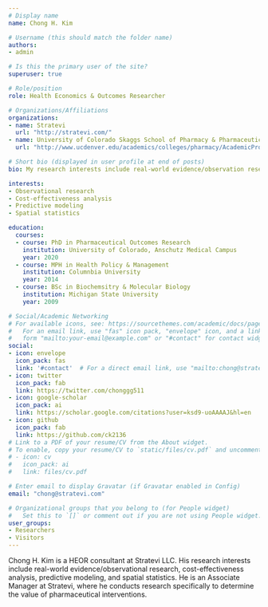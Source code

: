 ```yaml
---
# Display name
name: Chong H. Kim

# Username (this should match the folder name)
authors:
- admin

# Is this the primary user of the site?
superuser: true

# Role/position
role: Health Economics & Outcomes Researcher

# Organizations/Affiliations
organizations:
- name: Stratevi 
  url: "http://stratevi.com/"
- name: University of Colorado Skaggs School of Pharmacy & Pharmaceutical Sciences
  url: "http://www.ucdenver.edu/academics/colleges/pharmacy/AcademicPrograms/PhDPrograms/PharmaceuticalOutcomesResearch/Pages/PharmaceuticalOutcomesResearch.aspx"

# Short bio (displayed in user profile at end of posts)
bio: My research interests include real-world evidence/observation research, cost-effectiveness analysis, predictive modeling, and spatial statistics. 

interests:
- Observational research
- Cost-effectiveness analysis
- Predictive modeling
- Spatial statistics

education:
  courses:
  - course: PhD in Pharmaceutical Outcomes Research
    institution: University of Colorado, Anschutz Medical Campus
    year: 2020
  - course: MPH in Health Policy & Management 
    institution: Columnbia University 
    year: 2014
  - course: BSc in Biochemsitry & Molecular Biology
    institution: Michigan State University
    year: 2009

# Social/Academic Networking
# For available icons, see: https://sourcethemes.com/academic/docs/page-builder/#icons
#   For an email link, use "fas" icon pack, "envelope" icon, and a link in the
#   form "mailto:your-email@example.com" or "#contact" for contact widget.
social:
- icon: envelope
  icon_pack: fas
  link: '#contact'  # For a direct email link, use "mailto:chong@stratevi.com".
- icon: twitter
  icon_pack: fab
  link: https://twitter.com/chonggg511
- icon: google-scholar
  icon_pack: ai
  link: https://scholar.google.com/citations?user=ksd9-uoAAAAJ&hl=en
- icon: github
  icon_pack: fab
  link: https://github.com/ck2136
# Link to a PDF of your resume/CV from the About widget.
# To enable, copy your resume/CV to `static/files/cv.pdf` and uncomment the lines below.
# - icon: cv
#   icon_pack: ai
#   link: files/cv.pdf

# Enter email to display Gravatar (if Gravatar enabled in Config)
email: "chong@stratevi.com"

# Organizational groups that you belong to (for People widget)
#   Set this to `[]` or comment out if you are not using People widget.
user_groups:
- Researchers
- Visitors
---
```


Chong H. Kim is a HEOR consultant at Stratevi LLC. His research interests include real-world evidence/observational research, cost-effectiveness analysis, predictive modeling, and spatial statistics. He is an Associate Manager at Stratevi, where he conducts research specifically to determine the value of pharmaceutical interventions. 

